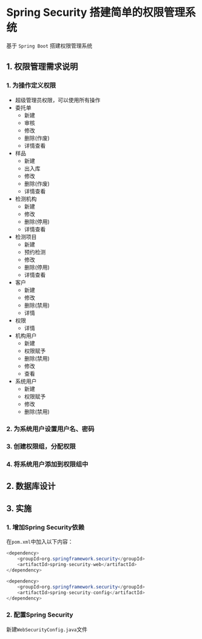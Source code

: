 # Spring Security 搭建简单的权限管理系统
基于 `Spring Boot` 搭建权限管理系统
## 1. 权限管理需求说明
### 1. 为操作定义权限
- 超级管理员权限，可以使用所有操作
- 委托单
    - 新建
    - 审核
    - 修改
    - 删除(作废)
    - 详情查看
- 样品
    - 新建
    - 出入库
    - 修改
    - 删除(作废)
    - 详情查看
- 检测机构
    - 新建
    - 修改
    - 删除(停用)
    - 详情查看
- 检测项目
    - 新建
    - 预约检测
    - 修改
    - 删除(停用)
    - 详情查看
- 客户
    - 新建
    - 修改
    - 删除(禁用)
    - 详情
- 权限
    - 详情
- 机构用户
    - 新建
    - 权限赋予
    - 删除(禁用)
    - 修改
    - 查看
- 系统用户
    - 新建
    - 权限赋予
    - 修改
    - 删除(禁用)
    
### 2. 为系统用户设置用户名、密码
### 3. 创建权限组，分配权限
### 4. 将系统用户添加到权限组中
## 2. 数据库设计
## 3. 实施
### 1. 增加Spring Security依赖
在`pom.xml`中加入以下内容：
``` java
<dependency>
    <groupId>org.springframework.security</groupId>
    <artifactId>spring-security-web</artifactId>
</dependency>

<dependency>
    <groupId>org.springframework.security</groupId>
    <artifactId>spring-security-config</artifactId>
</dependency>
```
### 2. 配置Spring Security
新建`WebSecurityConfig.java`文件
``` java

```